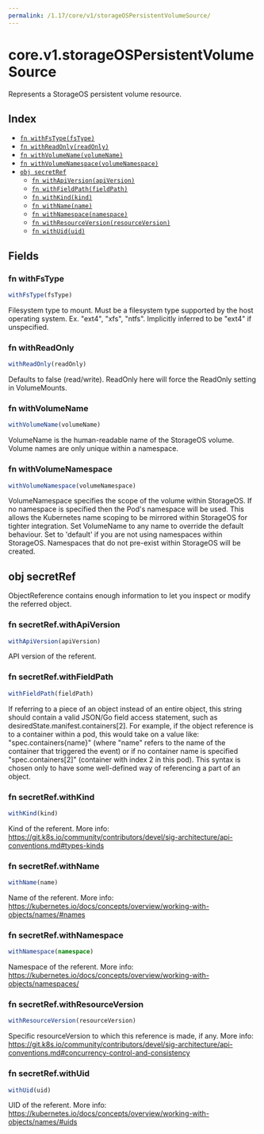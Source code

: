 ```yaml
---
permalink: /1.17/core/v1/storageOSPersistentVolumeSource/
---
```


# core.v1.storageOSPersistentVolumeSource

Represents a StorageOS persistent volume resource.

## Index

* [`fn withFsType(fsType)`](#fn-withfstype)
* [`fn withReadOnly(readOnly)`](#fn-withreadonly)
* [`fn withVolumeName(volumeName)`](#fn-withvolumename)
* [`fn withVolumeNamespace(volumeNamespace)`](#fn-withvolumenamespace)
* [`obj secretRef`](#obj-secretref)
  * [`fn withApiVersion(apiVersion)`](#fn-secretrefwithapiversion)
  * [`fn withFieldPath(fieldPath)`](#fn-secretrefwithfieldpath)
  * [`fn withKind(kind)`](#fn-secretrefwithkind)
  * [`fn withName(name)`](#fn-secretrefwithname)
  * [`fn withNamespace(namespace)`](#fn-secretrefwithnamespace)
  * [`fn withResourceVersion(resourceVersion)`](#fn-secretrefwithresourceversion)
  * [`fn withUid(uid)`](#fn-secretrefwithuid)

## Fields

### fn withFsType

```ts
withFsType(fsType)
```

Filesystem type to mount. Must be a filesystem type supported by the host operating system. Ex. "ext4", "xfs", "ntfs". Implicitly inferred to be "ext4" if unspecified.

### fn withReadOnly

```ts
withReadOnly(readOnly)
```

Defaults to false (read/write). ReadOnly here will force the ReadOnly setting in VolumeMounts.

### fn withVolumeName

```ts
withVolumeName(volumeName)
```

VolumeName is the human-readable name of the StorageOS volume.  Volume names are only unique within a namespace.

### fn withVolumeNamespace

```ts
withVolumeNamespace(volumeNamespace)
```

VolumeNamespace specifies the scope of the volume within StorageOS.  If no namespace is specified then the Pod's namespace will be used.  This allows the Kubernetes name scoping to be mirrored within StorageOS for tighter integration. Set VolumeName to any name to override the default behaviour. Set to 'default' if you are not using namespaces within StorageOS. Namespaces that do not pre-exist within StorageOS will be created.

## obj secretRef

ObjectReference contains enough information to let you inspect or modify the referred object.

### fn secretRef.withApiVersion

```ts
withApiVersion(apiVersion)
```

API version of the referent.

### fn secretRef.withFieldPath

```ts
withFieldPath(fieldPath)
```

If referring to a piece of an object instead of an entire object, this string should contain a valid JSON/Go field access statement, such as desiredState.manifest.containers[2]. For example, if the object reference is to a container within a pod, this would take on a value like: "spec.containers{name}" (where "name" refers to the name of the container that triggered the event) or if no container name is specified "spec.containers[2]" (container with index 2 in this pod). This syntax is chosen only to have some well-defined way of referencing a part of an object.

### fn secretRef.withKind

```ts
withKind(kind)
```

Kind of the referent. More info: https://git.k8s.io/community/contributors/devel/sig-architecture/api-conventions.md#types-kinds

### fn secretRef.withName

```ts
withName(name)
```

Name of the referent. More info: https://kubernetes.io/docs/concepts/overview/working-with-objects/names/#names

### fn secretRef.withNamespace

```ts
withNamespace(namespace)
```

Namespace of the referent. More info: https://kubernetes.io/docs/concepts/overview/working-with-objects/namespaces/

### fn secretRef.withResourceVersion

```ts
withResourceVersion(resourceVersion)
```

Specific resourceVersion to which this reference is made, if any. More info: https://git.k8s.io/community/contributors/devel/sig-architecture/api-conventions.md#concurrency-control-and-consistency

### fn secretRef.withUid

```ts
withUid(uid)
```

UID of the referent. More info: https://kubernetes.io/docs/concepts/overview/working-with-objects/names/#uids